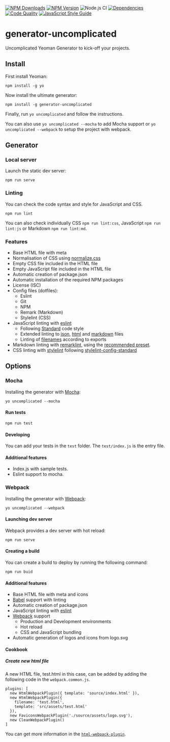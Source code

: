 [![NPM Downloads](https://img.shields.io/npm/dt/generator-uncomplicated?logo=npm&style=flat-square)](https://www.npmjs.com/package/generator-uncomplicated)
[![NPM Version](https://img.shields.io/npm/v/generator-uncomplicated?logo=npm&style=flat-square)](https://www.npmjs.com/package/generator-uncomplicated)
![Node.js CI](https://github.com/marcol/generator-uncomplicated/workflows/Node.js%20CI/badge.svg)
[![Dependencies](https://img.shields.io/librariesio/release/npm/generator-uncomplicated?style=flat-square)](https://libraries.io/npm/generator-uncomplicated)
[![Code Quality](https://img.shields.io/codacy/grade/e2f30765dfaa40b59b5c715b873aa65d?logo=codacy&style=flat-square)](https://support.codacy.com/hc/en-us/articles/207994765-What-are-the-different-Grades-and-how-are-they-calculated-)
[![JavaScript Style Guide](https://img.shields.io/badge/code_style-standard-brightgreen.svg?logo=javascript&style=flat-square)](https://standardjs.com)

# generator-uncomplicated
Uncomplicated Yeoman Generator to kick-off your projects.

## Install
First install Yeoman:
```
npm install -g yo
```

Now install the ultimate generator:
```
npm install -g generator-uncomplicated
```

Finally, run `yo uncomplicated` and follow the instructions.

You can also use `yo uncomplicated --mocha` to add Mocha support or `yo uncomplicated --webpack` to setup the project with webpack.

## Generator

### Local server
Launch the static dev server:
```
npm run serve
```

### Linting
You can check the code syntax and style for JavaScript and CSS.
```
npm run lint
```
You can also check individually CSS `npm run lint:css`, JavaScript `npm run lint:js` or Markdown `npm run lint:md`.

### Features
*   Base HTML file with meta
*   Normalisation of CSS using [normalize.css](https://www.npmjs.com/package/normalize.css)
*   Empty CSS file included in the HTML file
*   Empty JavaScript file included in the HTML file
*   Automatic creation of package.json
*   Automatic installation of the required NPM packages
*   License (ISC)
*   Config files (dotfiles):
    *   Eslint
    *   Git
    *   NPM
    *   Remark (Markdown)
    *   Stylelint (CSS)
*   JavaScript linting with [eslint](https://eslint.org/)
    *   Following [Standard](https://standardjs.com/rules.html) code style
    *   Extended linting to [json](https://github.com/Bkucera/eslint-plugin-json-format), [html](https://github.com/BenoitZugmeyer/eslint-plugin-html) and [markdown](https://github.com/eslint/eslint-plugin-markdown) files
    *   Linting of [filenames](https://github.com/selaux/eslint-plugin-filenames) according to exports
*   Markdown linting with [remarklint](https://github.com/remarkjs/remark-lint), using the [recommended preset](https://github.com/remarkjs/remark-lint/tree/master/packages/remark-preset-lint-recommended).
*   CSS linting with [stylelint](https://github.com/stylelint/stylelint) following [stylelint-config-standard](https://github.com/stylelint/stylelint-config-standard)

## Options
### Mocha
Installing the generator with [Mocha](https://mochajs.org/):
```
yo uncomplicated --mocha
```

#### Run tests
```
npm run test
```

#### Developing
You can add your tests in the `test` folder. The `test/index.js` is the entry file.

#### Additional features
*   Index.js with sample tests.
*   Eslint support to mocha.

### Webpack
Installing the generator with [Webpack](https://webpack.js.org/):
```
yo uncomplicated --webpack
```

#### Launching dev server
Webpack provides a dev server with hot reload:
```
npm run serve
```

#### Creating a build
You can create a build to deploy by running the following command:
```
npm run buid
```

#### Additional features
*   Base HTML file with meta and icons
*   [Babel](https://babeljs.io/) support with linting
*   Automatic creation of package.json
*   JavaScript linting with [eslint](https://eslint.org/)
*   [Webpack](https://webpack.js.org/) support
    *   Production and Development environments
    *   Hot reload
    *   CSS and JavaScript bundling
*   Automatic generation of logos and icons from logo.svg

#### Cookbook
##### Create new html file
A new HTML file, test.html in this case, can be added by adding the following code in the `webpack.common.js`.

```
plugins: [
  new HtmlWebpackPlugin({ template: 'source/index.html' }),
  new HtmlWebpackPlugin({
    filename: 'test.html',
    template: 'src/assets/test.html'
  }),
  new FaviconsWebpackPlugin('./source/assets/logo.svg'),
  new CleanWebpackPlugin()
]
```

You can get more information in the [`html-webpack-plugin`](https://github.com/jantimon/html-webpack-plugin).
